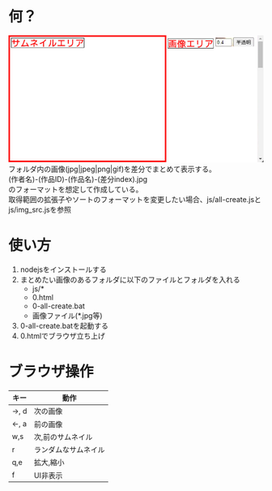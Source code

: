 # 何？

![サンプル](readme_sample.jpg)  
フォルダ内の画像(jpg|jpeg|png|gif)を差分でまとめて表示する。  
(作者名)-(作品ID)-(作品名)-(差分index).jpg  
のフォーマットを想定して作成している。  
取得範囲の拡張子やソートのフォーマットを変更したい場合、js/all-create.jsとjs/img_src.jsを参照  

# 使い方
1. nodejsをインストールする  
2. まとめたい画像のあるフォルダに以下のファイルとフォルダを入れる
   - js/*  
   - 0.html  
   - 0-all-create.bat
   - 画像ファイル(*.jpg等)
3. 0-all-create.batを起動する  
4. 0.htmlでブラウザ立ち上げ
   
# ブラウザ操作

|キー|動作|
|-|-|
|→, d|次の画像|
|←, a|前の画像|
|w,s|次,前のサムネイル|
|r|ランダムなサムネイル|
|q,e|拡大,縮小|
|f|UI非表示|